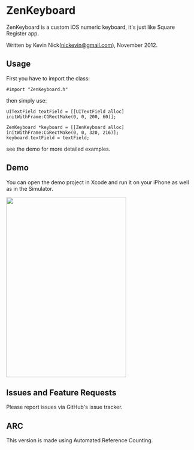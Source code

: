 ZenKeyboard
===========

ZenKeyboard is a custom iOS numeric keyboard, it's just like Square Register app.

Written by Kevin Nick(nickevin@gmail.com), November 2012.

## Usage

First you have to import the class:

	#import "ZenKeyboard.h"
	
then simply use:
	
	UITextField textField = [[UITextField alloc] initWithFrame:CGRectMake(0, 0, 200, 60)];

	ZenKeyboard *keyboard = [[ZenKeyboard alloc] initWithFrame:CGRectMake(0, 0, 320, 216)];
	keyboard.textField = textField;

  
see the demo for more detailed examples.


## Demo

You can open the demo project in Xcode and run it on your iPhone as well as in the Simulator.

<img src="https://raw.github.com/nickevin/ZenKeyboard/master/ZenKeyboard/Resource/Snapshot.png" width="320" height="480"/>


## Issues and Feature Requests

Please report issues via GitHub's issue tracker.


## ARC

This version is made using Automated Reference Counting.
